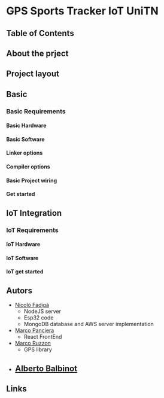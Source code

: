 # GPS Sports Tracker IoT UniTN

## Table of Contents

## About the prject

## Project layout
## Basic 
### Basic Requirements
#### Basic Hardware 
#### Basic Software
#### Linker options
#### Compiler options
#### Basic Project wiring
#### Get started
## IoT Integration
### IoT Requirements
#### IoT Hardware
#### IoT Software
#### IoT get started


## Autors
  - [Nicolò Fadigà](https://github.com/HellNF)
    - NodeJS server
    - Esp32 code
    - MongoDB database and AWS server implementation
  - [Marco Panciera](https://github.com/panciut)
      - React FrontEnd
  - [Marco Ruzzon](https://github.com/ruzzlft)
      - GPS library
  - [Alberto Balbinot](https://github.com/albibalbi)
      -
## Links



